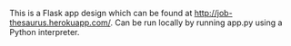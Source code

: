 This is a Flask app design which can be found at http://job-thesaurus.herokuapp.com/. Can be run locally by running
app.py using a Python interpreter.

